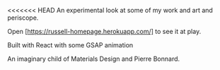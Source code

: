 <<<<<<< HEAD
An experimental look at some of my work and art and periscope.

Open [https://russell-homepage.herokuapp.com/] to see it at play.

Built with React with some GSAP animation

An imaginary child of Materials Design and Pierre Bonnard.
